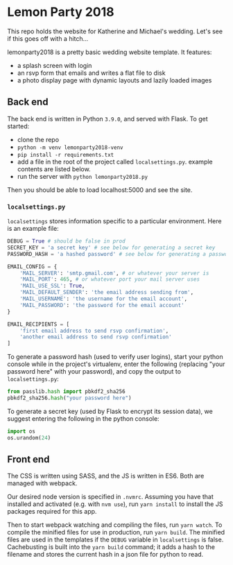# Lemon Party 2018
This repo holds the website for Katherine and Michael's wedding. Let's see if
this goes off with a hitch...

lemonparty2018 is a pretty basic wedding website template. It features:
* a splash screen with login
* an rsvp form that emails and writes a flat file to disk
* a photo display page with dynamic layouts and lazily loaded images


## Back end

The back end is written in Python `3.9.0`, and served with Flask. To get
started:

* clone the repo
* `python -m venv lemonparty2018-venv`
* `pip install -r requirements.txt`
* add a file in the root of the project called `localsettings.py`. example
  contents are listed below.
* run the server with `python lemonparty2018.py`

Then you should be able to load localhost:5000 and see the site.

### `localsettings.py`

`localsettings` stores information specific to a particular environment. Here
is an example file:

```.py
DEBUG = True # should be false in prod
SECRET_KEY = 'a secret key' # see below for generating a secret key
PASSWORD_HASH = 'a hashed password' # see below for generating a password hash

EMAIL_CONFIG = {
    'MAIL_SERVER': 'smtp.gmail.com', # or whatever your server is
    'MAIL_PORT': 465, # or whatever port your mail server uses
    'MAIL_USE_SSL': True,
    'MAIL_DEFAULT_SENDER': 'the email address sending from',
    'MAIL_USERNAME': 'the username for the email account',
    'MAIL_PASSWORD': 'the password for the email account'
}

EMAIL_RECIPIENTS = [
    'first email address to send rsvp confirmation',
    'another email address to send rsvp confirmation'
]
```

To generate a password hash (used to verify user logins), start your python
console while in the project's virtualenv, enter the following (replacing
"your password here" with your password), and copy the output to
`localsettings.py`:

```.py
from passlib.hash import pbkdf2_sha256
pbkdf2_sha256.hash("your password here")
```

To generate a secret key (used by Flask to encrypt its session data), we
suggest entering the following in the python console:

```.py
import os
os.urandom(24)
```

## Front end

The CSS is written using SASS, and the JS is written in ES6. Both are managed
with webpack.

Our desired node version is specified in `.nvmrc`. Assuming you have that
installed and activated (e.g. with `nvm use`), run `yarn install` to install
the JS packages required for this app.

Then to start webpack watching and compiling the files, run `yarn watch`. To
compile the minified files for use in production, run `yarn build`. The
minified files are used in the templates if the `DEBUG` variable in
`localsettings` is false. Cachebusting is built into the `yarn build`
command; it adds a hash to the filename and stores the current hash in a json
file for python to read.
